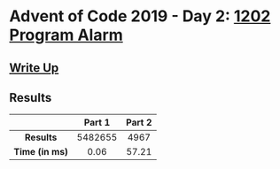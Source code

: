 # Advent of Code 2019 - Day 2: [1202 Program Alarm](https://adventofcode.com/2019/day/2)

## [Write Up](https://codingap.github.io/advent-of-code/writeups/2019/day02)

## Results

|                  | **Part 1** | **Part 2** |
| :--------------: | :--------: | :--------: |
|   **Results**    | 5482655 | 4967 |
| **Time (in ms)** | 0.06 | 57.21 |
